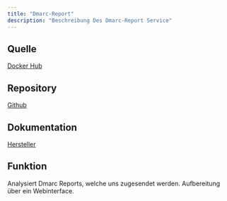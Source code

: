 ```yaml
---
title: "Dmarc-Report"
description: "Beschreibung Des Dmarc-Report Service"
---
```


## Quelle

[Docker Hub](https://hub.docker.com/r/gutmensch/dmarc-report)

## Repository

[Github](https://github.com/gutmensch/docker-dmarc-report)

## Dokumentation

[Hersteller](https://github.com/gutmensch/docker-dmarc-report)

## Funktion

Analysiert Dmarc Reports, welche uns zugesendet werden. Aufbereitung über ein
Webinterface.
